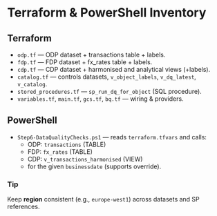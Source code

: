 # Terraform & PowerShell Inventory
## Terraform
- `odp.tf` — ODP dataset + transactions table + labels.
- `fdp.tf` — FDP dataset + fx_rates table + labels.
- `cdp.tf` — CDP dataset + harmonised and analytical views (+labels).
- `catalog.tf` — controls datasets, `v_object_labels`, `v_dq_latest`, `v_catalog`.
- `stored_procedures.tf` — `sp_run_dq_for_object` (SQL procedure).
- `variables.tf`, `main.tf`, `gcs.tf`, `bq.tf` — wiring & providers.

## PowerShell
- `Step6-DataQualityChecks.ps1` — reads `terraform.tfvars` and calls:
  - ODP: `transactions` (TABLE)
  - FDP: `fx_rates` (TABLE)
  - CDP: `v_transactions_harmonised` (VIEW)
  - for the given `businessdate` (supports override).

### Tip
Keep **region** consistent (e.g., `europe-west1`) across datasets and SP references.
